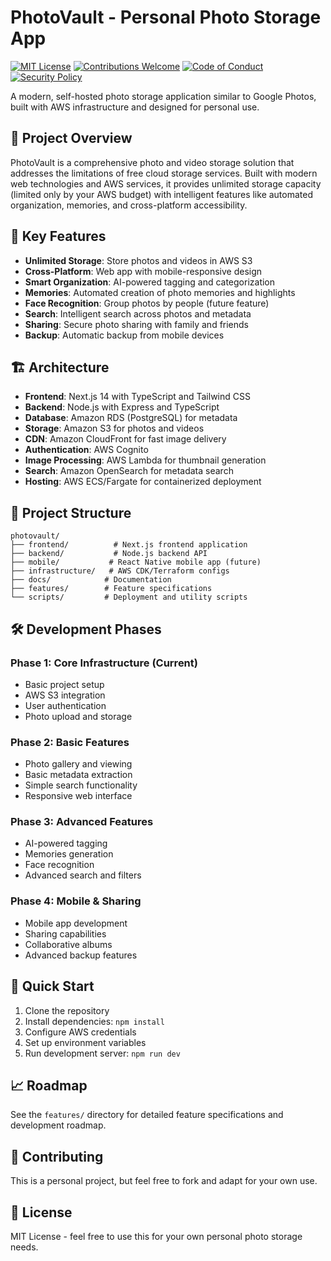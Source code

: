 # PhotoVault - Personal Photo Storage App

[![MIT License](https://img.shields.io/badge/License-MIT-green.svg)](https://choosealicense.com/licenses/mit/)
[![Contributions Welcome](https://img.shields.io/badge/contributions-welcome-brightgreen.svg?style=flat)](CONTRIBUTING.md)
[![Code of Conduct](https://img.shields.io/badge/code%20of-conduct-ff69b4.svg?style=flat)](CODE_OF_CONDUCT.md)
[![Security Policy](https://img.shields.io/badge/security-policy-red.svg?style=flat)](SECURITY.md)

A modern, self-hosted photo storage application similar to Google Photos, built with AWS infrastructure and designed for personal use.

## 🎯 Project Overview

PhotoVault is a comprehensive photo and video storage solution that addresses the limitations of free cloud storage services. Built with modern web technologies and AWS services, it provides unlimited storage capacity (limited only by your AWS budget) with intelligent features like automated organization, memories, and cross-platform accessibility.

## 🚀 Key Features

- **Unlimited Storage**: Store photos and videos in AWS S3
- **Cross-Platform**: Web app with mobile-responsive design
- **Smart Organization**: AI-powered tagging and categorization
- **Memories**: Automated creation of photo memories and highlights
- **Face Recognition**: Group photos by people (future feature)
- **Search**: Intelligent search across photos and metadata
- **Sharing**: Secure photo sharing with family and friends
- **Backup**: Automatic backup from mobile devices

## 🏗️ Architecture

- **Frontend**: Next.js 14 with TypeScript and Tailwind CSS
- **Backend**: Node.js with Express and TypeScript
- **Database**: Amazon RDS (PostgreSQL) for metadata
- **Storage**: Amazon S3 for photos and videos
- **CDN**: Amazon CloudFront for fast image delivery
- **Authentication**: AWS Cognito
- **Image Processing**: AWS Lambda for thumbnail generation
- **Search**: Amazon OpenSearch for metadata search
- **Hosting**: AWS ECS/Fargate for containerized deployment

## 📁 Project Structure

```
photovault/
├── frontend/          # Next.js frontend application
├── backend/           # Node.js backend API
├── mobile/           # React Native mobile app (future)
├── infrastructure/   # AWS CDK/Terraform configs
├── docs/            # Documentation
├── features/        # Feature specifications
└── scripts/         # Deployment and utility scripts
```

## 🛠️ Development Phases

### Phase 1: Core Infrastructure (Current)
- Basic project setup
- AWS S3 integration
- User authentication
- Photo upload and storage

### Phase 2: Basic Features
- Photo gallery and viewing
- Basic metadata extraction
- Simple search functionality
- Responsive web interface

### Phase 3: Advanced Features
- AI-powered tagging
- Memories generation
- Face recognition
- Advanced search and filters

### Phase 4: Mobile & Sharing
- Mobile app development
- Sharing capabilities
- Collaborative albums
- Advanced backup features

## 🚀 Quick Start

1. Clone the repository
2. Install dependencies: `npm install`
3. Configure AWS credentials
4. Set up environment variables
5. Run development server: `npm run dev`

## 📈 Roadmap

See the `features/` directory for detailed feature specifications and development roadmap.

## 🤝 Contributing

This is a personal project, but feel free to fork and adapt for your own use.

## 📄 License

MIT License - feel free to use this for your own personal photo storage needs.
